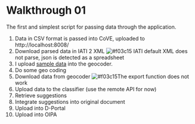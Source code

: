 Walkthrough 01
==============

The first and simplest script for passing data through the application.

 1. Data in CSV format is passed into CoVE, uploaded to http://localhost:8008/
 1. Download parsed data in IATI 2 XML ![#f03c15](https://placehold.it/15/f03c15/000000?text=+) IATI default XML does not parse, json is detected as a spreadsheet
 1. I upload [sample data](./geocoder/sample.csv) into the geocoder.
 1. Do some geo coding
 1. Download data from geocoder ![#f03c15](https://placehold.it/15/f03c15/000000?text=+)The export function does not work
 1. Upload data to the classifier (use the remote API for now)
 1. Retrieve suggestions
 1. Integrate suggestions into original document
 1. Upload into D-Portal
 1. Upload into OIPA
